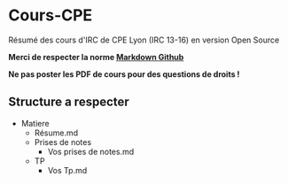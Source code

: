 # Cours-CPE
Résumé des cours d'IRC de CPE Lyon (IRC 13-16) en version Open Source

**Merci de respecter la norme [Markdown Github](https://github.com/adam-p/markdown-here/wiki/Markdown-Cheatsheet)**

**Ne pas poster les PDF de cours pour des questions de droits !**

## Structure a respecter
* Matiere
  - Résume.md
  - Prises de notes
    - Vos prises de notes.md
  - TP
    - Vos Tp.md
  
